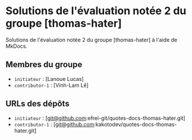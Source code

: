 # Solutions de l'évaluation notée 2 du groupe [thomas-hater]

Solutions de l'évaluation notée 2 du groupe [thomas-hater] à l'aide de MkDocs.

## Membres du groupe

- `initiateur` : [Lanoue Lucas]
- `contributor-1` : [Vinh-Lam Lê]

## URLs des dépôts

- `initiateur` : [git@github.com:efrei-git/quotes-docs-thomas-hater.git]
- `contributor-1` : [git@github.com:kakotodev/quotes-docs-thomas-hater.git]

